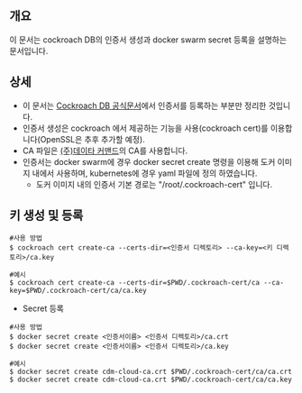 개요
----

이 문서는 cockroach DB의 인증서 생성과 docker swarm secret 등록을 설명하는 문서입니다.

상세
----

-	이 문서는 [Cockroach DB 공식문서](https://www.cockroachlabs.com/docs/stable/orchestrate-cockroachdb-with-docker-swarm.html)에서 인증서를 등록하는 부분만 정리한 것입니다.  
-	인증서 생성은 cockroach 에서 제공하는 기능을 사용(cockroach cert)를 이용합니다(OpenSSL은 추후 추가할 예정).
-	CA 파일은 <u>(주)데이타 커맨드</u>의 CA를 사용합니다.
-	인증서는 docker swarm에 경우 docker secret create 명령을 이용해 도커 이미지 내에서 사용하며, kubernetes에 경우 yaml 파일에 정의 하였습니다.
	- 도커 이미지 내의 인증서 기본 경로는 "/root/.cockroach-cert" 입니다.

키 생성 및 등록
---------------

```
#사용 방법
$ cockroach cert create-ca --certs-dir=<인증서 디렉토리> --ca-key=<키 디렉토리>/ca.key

#예시
$ cockroach cert create-ca --certs-dir=$PWD/.cockroach-cert/ca --ca-key=$PWD/.cockroach-cert/ca/ca.key
```

-	Secret 등록

```
#사용 방법
$ docker secret create <인증서이름> <인증서 디렉토리>/ca.crt
$ docker secret create <인증서이름> <인증서 디렉토리>/ca.key

#예시
$ docker secret create cdm-cloud-ca.crt $PWD/.cockroach-cert/ca/ca.crt
$ docker secret create cdm-cloud-ca.crt $PWD/.cockroach-cert/ca/ca.key
```